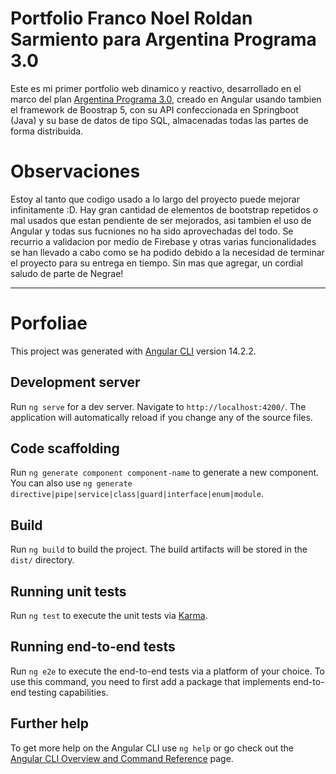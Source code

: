 # Portfolio Franco Noel Roldan Sarmiento para Argentina Programa 3.0

Este es mi primer portfolio web dinamico y reactivo, desarrollado en el marco del plan [Argentina Programa 3.0](https://www.argentina.gob.ar/economia/conocimiento/argentina-programa), creado en Angular usando tambien el framework de Boostrap 5, con su API confeccionada en Springboot (Java) y su base de datos de tipo SQL, almacenadas todas las partes de forma distribuida.

# Observaciones

Estoy al tanto que codigo usado a lo largo del proyecto puede mejorar infinitamente :D. Hay gran cantidad de elementos de bootstrap repetidos o mal usados que estan pendiente de ser mejorados, asi tambien el uso de Angular y todas sus fucniones no ha sido aprovechadas del todo. Se recurrio a validacion por medio de Firebase y otras varias funcionalidades se han llevado a cabo como se ha podido debido a la necesidad de terminar el proyecto para su entrega en tiempo.
Sin mas que agregar, un cordial saludo de parte de Negrae!

______________________________________________________________________________________________________________________________

# Porfoliae

This project was generated with [Angular CLI](https://github.com/angular/angular-cli) version 14.2.2.

## Development server

Run `ng serve` for a dev server. Navigate to `http://localhost:4200/`. The application will automatically reload if you change any of the source files.

## Code scaffolding

Run `ng generate component component-name` to generate a new component. You can also use `ng generate directive|pipe|service|class|guard|interface|enum|module`.

## Build

Run `ng build` to build the project. The build artifacts will be stored in the `dist/` directory.

## Running unit tests

Run `ng test` to execute the unit tests via [Karma](https://karma-runner.github.io).

## Running end-to-end tests

Run `ng e2e` to execute the end-to-end tests via a platform of your choice. To use this command, you need to first add a package that implements end-to-end testing capabilities.

## Further help

To get more help on the Angular CLI use `ng help` or go check out the [Angular CLI Overview and Command Reference](https://angular.io/cli) page.

